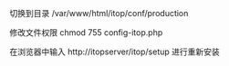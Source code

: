 

切换到目录 /var/www/html/itop/conf/production  

修改文件权限  chmod 755 config-itop.php  

在浏览器中输入 http://itopserver/itop/setup 进行重新安装  


